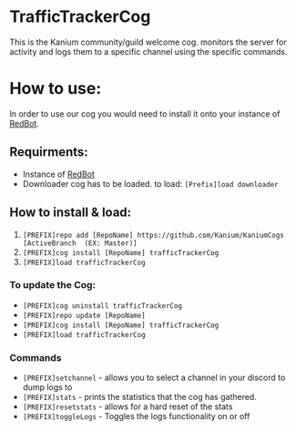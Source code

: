# TrafficTrackerCog
This is the Kanium community/guild welcome cog. monitors the server for activity and logs them to a specific channel using the specific commands.

# How to use:
In order to use our cog you would need to install it onto your instance of [RedBot](https://github.com/Cog-Creators/Red-DiscordBot).


## Requirments:
- Instance of [RedBot](https://github.com/Cog-Creators/Red-DiscordBot)
- Downloader cog has to be loaded. to load:
    `[Prefix]load downloader`

## How to install & load:
1. `[PREFIX]repo add [RepoName] https://github.com/Kanium/KaniumCogs [ActiveBranch  (EX: Master)] `
2. `[PREFIX]cog install [RepoName] trafficTrackerCog`
3. `[PREFIX]load trafficTrackerCog`

### To update the Cog:
- `[PREFIX]cog uninstall trafficTrackerCog`
- `[PREFIX]repo update [RepoName]`
- `[PREFIX]cog install [RepoName] trafficTrackerCog`
- `[PREFIX]load trafficTrackerCog`

### Commands
- `[PREFIX]setchannel` - allows you to select a channel in your discord to dump logs to
- `[PREFIX]stats` - prints the statistics that the cog has gathered.
- `[PREFIX]resetstats` - allows for a hard reset of the stats
- `[PREFIX]toggleLogs` - Toggles the logs functionality on or off
